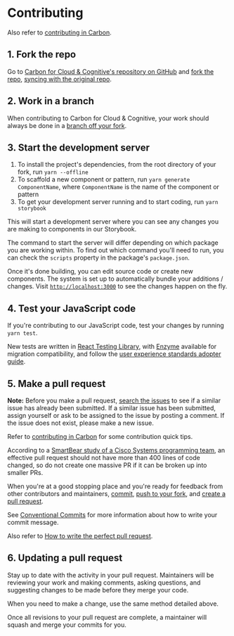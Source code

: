 # Contributing

Also refer to
[contributing in Carbon](https://github.com/carbon-design-system/carbon/blob/master/.github/CONTRIBUTING.md).

## 1. Fork the repo

Go to
[Carbon for Cloud & Cognitive's repository on GitHub](https://github.com/carbon-design-system/ibm-cloud-cognitive)
and [fork the repo](https://help.github.com/articles/fork-a-repo/),
[syncing with the original repo](https://docs.github.com/en/github/getting-started-with-github/fork-a-repo#keep-your-fork-synced).

## 2. Work in a branch

When contributing to Carbon for Cloud & Cognitive, your work should always be
done in a
[branch off your fork](https://docs.github.com/en/github/collaborating-with-issues-and-pull-requests/creating-and-deleting-branches-within-your-repository).

## 3. Start the development server

1. To install the project's dependencies, from the root directory of your fork,
   run `yarn --offline`
2. To scaffold a new component or pattern, run `yarn generate ComponentName`,
   where `ComponentName` is the name of the component or pattern
3. To get your development server running and to start coding, run
   `yarn storybook`

This will start a development server where you can see any changes you are
making to components in our Storybook.

The command to start the server will differ depending on which package you are
working within. To find out which command you'll need to run, you can check the
`scripts` property in the package's `package.json`.

Once it's done building, you can edit source code or create new components. The
system is set up to automatically bundle your additions / changes. Visit
[`http://localhost:3000`](http://localhost:3000) to see the changes happen on
the fly.

## 4. Test your JavaScript code

If you're contributing to our JavaScript code, test your changes by running
`yarn test`.

New tests are written in
[React Testing Library](https://testing-library.com/docs/react-testing-library/intro),
with [Enzyme](https://enzymejs.github.io/enzyme) available for migration
compatibility, and follow the
[user experience standards adopter guide](https://github.ibm.com/IBMPrivateCloud/BedrockServices/blob/master/AdopterGuides/CommonUXStandardsAdoptionGuide.md#testing).

## 5. Make a pull request

**Note:** Before you make a pull request,
[search the issues](https://github.com/carbon-design-system/ibm-cloud-cognitive/issues)
to see if a similar issue has already been submitted. If a similar issue has
been submitted, assign yourself or ask to be assigned to the issue by posting a
comment. If the issue does not exist, please make a new issue.

Refer to
[contributing in Carbon](https://github.com/carbon-design-system/carbon/blob/master/.github/CONTRIBUTING.md#what-is-the-contribution-process)
for some contribution quick tips.

According to a
[SmartBear study of a Cisco Systems programming team](https://smartbear.com/learn/code-review/best-practices-for-peer-code-review),
an effective pull request should not have more than 400 lines of code changed,
so do not create one massive PR if it can be broken up into smaller PRs.

When you're at a good stopping place and you're ready for feedback from other
contributors and maintainers,
[commit](https://docs.github.com/en/github/managing-files-in-a-repository/adding-a-file-to-a-repository-using-the-command-line),
[push to your fork](https://docs.github.com/en/github/using-git/pushing-commits-to-a-remote-repository),
and
[create a pull request](https://docs.github.com/en/github/collaborating-with-issues-and-pull-requests/creating-a-pull-request-from-a-fork).

See [Conventional Commits](https://www.conventionalcommits.org) for more
information about how to write your commit message.

Also refer to
[How to write the perfect pull request](https://github.blog/2015-01-21-how-to-write-the-perfect-pull-request).

## 6. Updating a pull request

Stay up to date with the activity in your pull request. Maintainers will be
reviewing your work and making comments, asking questions, and suggesting
changes to be made before they merge your code.

When you need to make a change, use the same method detailed above.

Once all revisions to your pull request are complete, a maintainer will squash
and merge your commits for you.
